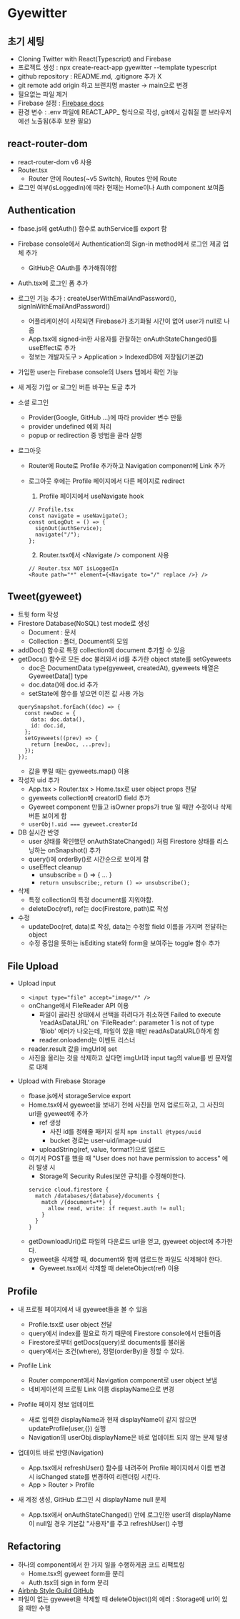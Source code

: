 # Gyewitter

## 초기 세팅

- Cloning Twitter with React(Typescript) and Firebase
- 프로젝트 생성 : npx create-react-app gyewitter --template typescript
- github repository : README.md, .gitignore 추가 X
- git remote add origin 하고 브랜치명 master -> main으로 변경
- 필요없는 파일 제거
- Firebase 설정 : [Firebase docs](https://firebase.google.com/docs/web/setup?hl=ko&authuser=0)
- 환경 변수 : .env 파일에 REACT_APP\_ 형식으로 작성, git에서 감춰질 뿐 브라우저에선 노출됨(추후 보완 필요)

## react-router-dom

- react-router-dom v6 사용
- Router.tsx
  - Router 안에 Routes(~v5 Switch), Routes 안에 Route
- 로그인 여부(isLoggedIn)에 따라 현재는 Home이나 Auth component 보여줌

## Authentication

- fbase.js에 getAuth() 함수로 authService를 export 함
- Firebase console에서 Authentication의 Sign-in method에서 로그인 제공 업체 추가
  - GitHub은 OAuth를 추가해줘야함
- Auth.tsx에 로그인 폼 추가
- 로그인 기능 추가 : createUserWithEmailAndPassword(), signInWithEmailAndPassword()
  - 어플리케이션이 시작되면 Firebase가 초기화될 시간이 없어 user가 null로 나옴
  - App.tsx에 signed-in한 사용자를 관찰하는 onAuthStateChanged()를 useEffect로 추가
  - 정보는 개발자도구 > Application > IndexedDB에 저장됨(기본값)
- 가입한 user는 Firebase console의 Users 탭에서 확인 가능
- 새 계정 가입 or 로그인 버튼 바꾸는 토글 추가
- 소셜 로그인
  - Provider(Google, GitHub ...)에 따라 provider 변수 만듦
  - provider undefined 예외 처리
  - popup or redirection 중 방법을 골라 실행
- 로그아웃

  - Router에 Route로 Profile 추가하고 Navigation component에 Link 추가
  - 로그아웃 후에는 Profile 페이지에서 다른 페이지로 redirect

    1. Profile 페이지에서 useNavigate hook

    ```
    // Profile.tsx
    const navigate = useNavigate();
    const onLogOut = () => {
      signOut(authService);
      navigate("/");
    };
    ```

    2. Router.tsx에서 \<Navigate /> component 사용

    ```
    // Router.tsx NOT isLoggedIn
    <Route path="*" element={<Navigate to="/" replace />} />
    ```

## Tweet(gyeweet)

- 트윗 form 작성
- Firestore Database(NoSQL) test mode로 생성
  - Document : 문서
  - Collection : 폴더, Document의 모임
- addDoc() 함수로 특정 collection에 document 추가할 수 있음
- getDocs() 함수로 모든 doc 불러와서 id를 추가한 object state를 setGyeweets
  - doc은 DocumentData type(gyeweet, createdAt), gyeweets 배열은 GyeweetData[] type
  - doc.data()에 doc.id 추가
  - setState에 함수를 넣으면 이전 값 사용 가능
  ```
  querySnapshot.forEach((doc) => {
    const newDoc = {
      data: doc.data(),
      id: doc.id,
    };
    setGyeweets((prev) => {
      return [newDoc, ...prev];
    });
  });
  ```
  - 값을 뿌릴 때는 gyeweets.map() 이용
- 작성자 uid 추가
  - App.tsx > Router.tsx > Home.tsx로 user object props 전달
  - gyeweets collection에 creatorID field 추가
  - Gyeweet component 만들고 isOwner props가 true 일 때만 수정이나 삭제 버튼 보이게 함
  - `userObj!.uid === gyeweet.creatorId`
- DB 실시간 반영
  - user 상태를 확인했던 onAuthStateChanged() 처럼 Firestore 상태를 리스닝하는 onSnapshot() 추가
  - query()에 orderBy()로 시간순으로 보이게 함
  - useEffect cleanup
    - unsubscribe = () => { ... }
    - `return unsubscribe;`, `return () => unsubscribe();`
- 삭제
  - 특정 collection의 특정 document를 지워야함.
  - deleteDoc(ref), ref는 doc(Firestore, path)로 작성
- 수정
  - updateDoc(ref, data)로 작성, data는 수정할 field 이름을 가지며 전달하는 object
  - 수정 중임을 뜻하는 isEditing state와 form을 보여주는 toggle 함수 추가

## File Upload

- Upload input

  - `<input type="file" accept="image/*" />`
  - onChange에서 FileReader API 이용
    - 파일이 골라진 상태에서 선택을 하려다가 취소하면 Failed to execute 'readAsDataURL' on 'FileReader': parameter 1 is not of type 'Blob' 에러가 나오는데, 파일이 있을 때만 readAsDataURL()하게 함
    - reader.onloadend는 이벤트 리스너
  - reader.result 값을 imgUrl에 set
  - 사진을 올리는 것을 삭제하고 싶다면 imgUrl과 input tag의 value를 빈 문자열로 대체

- Upload with Firebase Storage
  - fbase.js에서 storageService export
  - Home.tsx에서 gyeweet을 보내기 전에 사진을 먼저 업로드하고, 그 사진의 url을 gyeweet에 추가
    - ref 생성
      - 사진 id를 정해줄 패키지 설치 `npm install @types/uuid`
      - bucket 경로는 user-uid/image-uuid
    - uploadString(ref, value, format?)으로 업로드
  - 여기서 POST를 했을 때 "User does not have permission to access" 에러 발생 시
    - Storage의 Security Rules(보안 규칙)를 수정해야한다.
    ```
    service cloud.firestore {
      match /databases/{database}/documents {
        match /{document=**} {
          allow read, write: if request.auth != null;
        }
      }
    }
    ```
  - getDownloadUrl()로 파일의 다운로드 url을 얻고, gyeweet object에 추가한다.
  - gyeweet을 삭제할 때, document와 함께 업로드한 파일도 삭제해야 한다.
    - Gyeweet.tsx에서 삭제할 때 deleteObject(ref) 이용

## Profile

- 내 프로필 페이지에서 내 gyeweet들을 볼 수 있음
  - Profile.tsx로 user object 전달
  - query에서 index를 필요로 하기 때문에 Firestore console에서 만들어줌
  - Firestore로부터 getDocs(query)로 documents를 불러옴
  - query에서는 조건(where), 정렬(orderBy)을 정할 수 있다.
- Profile Link

  - Router component에서 Navigation component로 user object 보냄
  - 네비게이션의 프로필 Link 이름 displayName으로 변경

- Profile 페이지 정보 업데이트
  - 새로 입력한 displayName과 현재 displayName이 같지 않으면 updateProfile(user,{}) 실행
  - Navigation의 userObj.displayName은 바로 업데이트 되지 않는 문제 발생
- 업데이트 바로 반영(Navigation)
  - App.tsx에서 refreshUser() 함수를 내려주어 Profile 페이지에서 이름 변경 시 isChanged state를 변경하여 리렌더링 시킨다.
  - App > Router > Profile
- 새 계정 생성, GitHub 로그인 시 displayName null 문제
  - App.tsx에서 onAuthStateChanged() 안에 로그인한 user의 displayName이 null일 경우 기본값 "사용자"를 주고 refreshUser() 수행

## Refactoring

- 하나의 component에서 한 가지 일을 수행하게끔 코드 리팩토링
  - Home.tsx의 gyeweet form을 분리
  - Auth.tsx의 sign in form 분리
- [Airbnb Style Guild GitHub](https://github.com/airbnb/javascript/tree/master/react)
- 파일이 없는 gyeweet을 삭제할 때 deleteObject()의 에러 : Storage에 url이 있을 때만 수행
